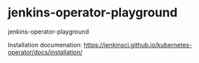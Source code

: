 # jenkins-operator-playground
jenkins-operator-playground

Installation documenation: https://jenkinsci.github.io/kubernetes-operator/docs/installation/
